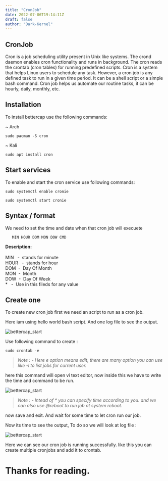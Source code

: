 ```yaml
---
title: "CronJob"
date: 2022-07-06T19:14:11Z
draft: false
author: "Dark-Kernel"
---
```


## CronJob

Cron is a job scheduling utility present in Unix like systems. The crond daemon enables cron functionality and runs in background. The cron reads the crontab (cron tables) for running predefined scripts.
Cron is a system that helps Linux users to schedule any task. However, a cron job is any defined task to run in a given time period. It can be a shell script or a simple bash command. Cron job helps us automate our routine tasks, it can be hourly, daily, monthly, etc.


## Installation

To install bettercap use the following commands:

~ Arch

	sudo pacman -S cron

~ Kali

	sudo apt install cron


## Start services

To enable and start the cron service use following commands:

	sudo systemctl enable cronie

	sudo systemctl start cronie


## Syntax / format

We need to set the time and date when that cron job will execuete

       MIN HOUR DOM MON DOW CMD 

**Description:**<br>
<br>
MIN     &nbsp; - &nbsp;stands for minute <br>
HOUR &nbsp; - &nbsp;stands for hour <br>
DOM    &nbsp;-  &nbsp;Day Of Month <br>
MON    &nbsp;- &nbsp;Month <br>
DOW    &nbsp;- &nbsp;Day Of Week <br>
    *        &nbsp; - &nbsp;Use in this fileds for any value  <br>




## Create one

To create new cron job first we need an script to run as a cron job.

Here iam using hello world bash script. 
And one log file to see the output.

![bettercap_start](/hellosh.png)

Use following command to create :

	sudo crontab -e

 >*Note : -  Here e option means edit, there are many option you can use like -l to list jobs for current user.*

 here this command will open vi text editor, now inside this we have to write the time and command to be run.

 ![bettercap_start](/crontab.png)

>*Note : - Intead of * you can specify time according to you. and we can also use @reboot to run job at system reboot.*

now save and exit.
And wait for some time to let cron run our job.

Now its time to see the output,
To do so we will look at log file : 

 ![bettercap_start](tail_hello.png)

Here we can see our cron job is running successfully.
like this you can create multiple cronjobs and add it to crontab.



# **Thanks for reading.**








